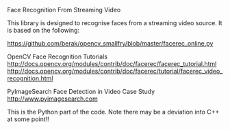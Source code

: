 Face Recognition From Streaming Video

This library is designed to recognise faces from a streaming video source.  It is based on the following:

https://github.com/berak/opencv_smallfry/blob/master/facerec_online.py

OpenCV Face Recognition Tutorials
http://docs.opencv.org/modules/contrib/doc/facerec/facerec_tutorial.html
http://docs.opencv.org/modules/contrib/doc/facerec/tutorial/facerec_video_recognition.html

PyImageSearch Face Detection in Video Case Study
http://www.pyimagesearch.com

This is the Python part of the code. Note there may be a deviation into C++ at some point!!

